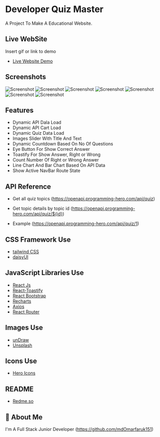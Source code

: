 
# Developer Quiz Master

A Project To Make A Educational Website.



## Live WebSite

Insert gif or link to demo

- [Live Website Demo](https://developer-quiz-master.netlify.app/)
## Screenshots


![Screenshot](https://imgbox.com/LuDsP043/468x300?text=Screenshots)
![Screenshot](https://imgbox.com/VUTB4iTm/468x300?text=Screenshots)
![Screenshot](https://imgbox.com/pxYkq0Oz/468x300?text=Screenshots)
![Screenshot](https://imgbox.com/8tSqPHVJ/468x300?text=Screenshots)
![Screenshot](https://imgbox.com/f85Vpvxi/468x300?text=Screenshots)
![Screenshot](https://imgbox.com/WvZ5vem2/468x300?text=Screenshots)
![Screenshot](https://imgbox.com/eI42Wy3z/468x300?text=Screenshots)






## Features

- Dynamic API Dala Load
- Dynamic API Cart Load
- Dynamic Quiz Data Load
- Images Slider With Title And Text 
- Dynamic Countdown Based On No Of Questions 
- Eye Button For Show Correct Answer
- Toastify For Show Answer, Right or Wrong 
- Count Number Of Right or Wrong Answer
- Line Chart And Bar Chart Based On API Data
- Show Active NavBar Route State


## API Reference

- Get all quiz topics (https://openapi.programming-hero.com/api/quiz)

- Get topic details by topic id (https://openapi.programming-hero.com/api/quiz/${id})

- Example (https://openapi.programming-hero.com/api/quiz/1)
## CSS Framework Use

- [tailwind CSS](https://tailwindcss.com/)
- [daisyUI](https://daisyui.com/)

## JavaScript Libraries Use

- [React Js](https://reactjs.org/)
- [React-Toastify](https://reactjs.org/)
- [React Bootstrap](https://react-bootstrap.github.io/)
- [Recharts](https://recharts.org/en-US)
- [Axios](https://axios-http.com/)
- [React Router](https://reactrouter.com/en/main)
## Images Use
- [unDraw](https://undraw.co/illustrations)
- [Unsplash](https://unsplash.com/)
## Icons Use

- [Hero Icons]('https://heroicons.com/')
## README
- [Redme.so]('https://readme.so/editor')
## 🚀 About Me
I'm A Full Stack Junior Developer (https://github.com/mdOmarfaruk151)

